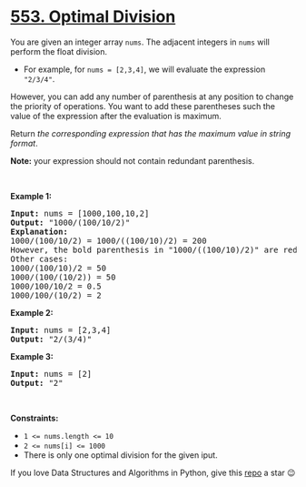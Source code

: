 # [553. Optimal Division][title]

<p>You are given an integer array <code>nums</code>. The adjacent integers in <code>nums</code> will perform the float division.</p>
<ul>
<li>For example, for <code>nums = [2,3,4]</code>, we will evaluate the expression <code>"2/3/4"</code>.</li>
</ul>
<p>However, you can add any number of parenthesis at any position to change the priority of operations. You want to add these parentheses such the value of the expression after the evaluation is maximum.</p>
<p>Return <em>the corresponding expression that has the maximum value in string format</em>.</p>
<p><strong>Note:</strong> your expression should not contain redundant parenthesis.</p>
<p> </p>
<p><strong>Example 1:</strong></p>
<pre><strong>Input:</strong> nums = [1000,100,10,2]
<strong>Output:</strong> "1000/(100/10/2)"
<strong>Explanation:</strong>
1000/(100/10/2) = 1000/((100/10)/2) = 200
However, the bold parenthesis in "1000/((100/10)/2)" are redundant, since they don't influence the operation priority. So you should return "1000/(100/10/2)".
Other cases:
1000/(100/10)/2 = 50
1000/(100/(10/2)) = 50
1000/100/10/2 = 0.5
1000/100/(10/2) = 2
</pre>
<p><strong>Example 2:</strong></p>
<pre><strong>Input:</strong> nums = [2,3,4]
<strong>Output:</strong> "2/(3/4)"
</pre>
<p><strong>Example 3:</strong></p>
<pre><strong>Input:</strong> nums = [2]
<strong>Output:</strong> "2"
</pre>
<p> </p>
<p><strong>Constraints:</strong></p>
<ul>
<li><code>1 &lt;= nums.length &lt;= 10</code></li>
<li><code>2 &lt;= nums[i] &lt;= 1000</code></li>
<li>There is only one optimal division for the given iput.</li>
</ul>


If you love Data Structures and Algorithms in Python, give this [repo][me] a star :wink:

[title]: https://leetcode.com/problems/optimal-division
[me]: https://github.com/bumblebee211196/awesome-python-leetcode